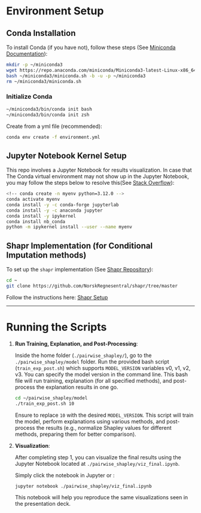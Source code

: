 
# Environment Setup

## Conda Installation
To install Conda (if you have not), follow these steps (See [Miniconda Documentation](https://docs.anaconda.com/miniconda/)):

```bash
mkdir -p ~/miniconda3
wget https://repo.anaconda.com/miniconda/Miniconda3-latest-Linux-x86_64.sh -O ~/miniconda3/miniconda.sh
bash ~/miniconda3/miniconda.sh -b -u -p ~/miniconda3
rm ~/miniconda3/miniconda.sh
```

### Initialize Conda
```bash
~/miniconda3/bin/conda init bash
~/miniconda3/bin/conda init zsh
```

Create from a yml file (recommended):
```bash
conda env create -f environment.yml
```

## Jupyter Notebook Kernel Setup
This repo involves a Jupyter Notebook for results visualization. In case that The Conda virtual environment may not show up in the Jupyter Notebook, you may follow the steps below to resolve this(See [Stack Overflow](https://stackoverflow.com/questions/41518093/cant-find-jupyter-notebook-kernel?newreg=5d67af917ea8482f8fc944a65c42a058)):

```bash
<!-- conda create -n myenv python=3.12.0 -->
conda activate myenv
conda install -y -c conda-forge jupyterlab
conda install -y -c anaconda jupyter
conda install -y ipykernel
conda install nb_conda
python -m ipykernel install --user --name myenv
```



## Shapr Implementation (for Conditional Imputation methods)
To set up the `shapr` implementation (See [Shapr Repository](https://github.com/NorskRegnesentral/shapr/tree/master)):

```bash
cd ~
git clone https://github.com/NorskRegnesentral/shapr/tree/master
```

Follow the instructions here: [Shapr Setup](https://github.com/NorskRegnesentral/shapr/tree/master/python)

---

# Running the Scripts

1. **Run Training, Explanation, and Post-Processing**:

    Inside the home folder (`./pairwise_shapley/`), go to the `./pairwise_shapley/model` folder. Run the provided bash script (`train_exp_post.sh`) which supports `MODEL_VERSION` variables v0, v1, v2, v3. You can specify the model version in the command line. This bash file will run training, explanation (for all specified methods), and post-process the explanation results in one go.

    ```bash
    cd ~/pairwise_shapley/model
    ./train_exp_post.sh 10
    ```

    Ensure to replace `10` with the desired `MODEL_VERSION`. This script will train the model, perform explanations using various methods, and post-process the results (e.g., normalize Shapley values for different methods, preparing them for better comparison).

2. **Visualization**:

    After completing step 1, you can visualize the final results using the Jupyter Notebook located at `./pairwise_shapley/viz_final.ipynb`.

    Simply click the notebook in Jupyter or :

    ```bash
    jupyter notebook ./pairwise_shapley/viz_final.ipynb
    ```

    This notebook will help you reproduce the same visualizations seen in the presentation deck.
